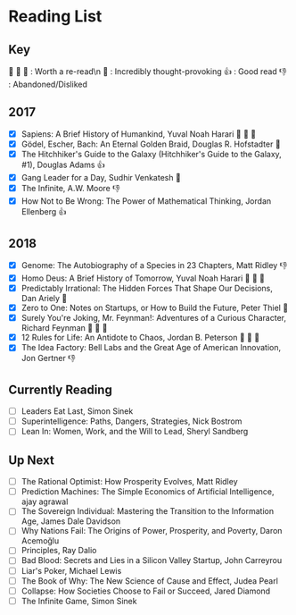 # Reading List

## Key
:clap: :clap: :clap:    : Worth a re-read\n
:thought_balloon:       : Incredibly thought-provoking
:+1:                    : Good read
:-1:                    : Abandoned/Disliked

## 2017

- [x] Sapiens: A Brief History of Humankind, Yuval Noah Harari :clap: :clap: :clap:
- [x] Gödel, Escher, Bach: An Eternal Golden Braid, Douglas R. Hofstadter :thought_balloon:
- [x] The Hitchhiker's Guide to the Galaxy (Hitchhiker's Guide to the Galaxy, #1), Douglas Adams :+1: 
- [x] Gang Leader for a Day, Sudhir Venkatesh :thought_balloon:
- [x] The Infinite, A.W. Moore :-1:
- [x] How Not to Be Wrong: The Power of Mathematical Thinking, Jordan Ellenberg :+1: 

## 2018

- [x] Genome: The Autobiography of a Species in 23 Chapters, Matt Ridley :-1:
- [x] Homo Deus: A Brief History of Tomorrow, Yuval Noah Harari :clap: :clap: :clap:
- [x] Predictably Irrational: The Hidden Forces That Shape Our Decisions, Dan Ariely :thought_balloon:
- [x] Zero to One: Notes on Startups, or How to Build the Future, Peter Thiel :thought_balloon:
- [x] Surely You're Joking, Mr. Feynman!: Adventures of a Curious Character, Richard Feynman :clap: :clap: :clap:
- [x] 12 Rules for Life: An Antidote to Chaos, Jordan B. Peterson :clap: :clap: :clap:
- [x] The Idea Factory: Bell Labs and the Great Age of American Innovation, Jon Gertner :-1:

## Currently Reading

- [ ] Leaders Eat Last, Simon Sinek
- [ ] Superintelligence: Paths, Dangers, Strategies, Nick Bostrom
- [ ] Lean In: Women, Work, and the Will to Lead, Sheryl Sandberg

## Up Next

- [ ] The Rational Optimist: How Prosperity Evolves, Matt Ridley
- [ ] Prediction Machines: The Simple Economics of Artificial Intelligence, ajay agrawal
- [ ] The Sovereign Individual: Mastering the Transition to the Information Age, James Dale Davidson
- [ ] Why Nations Fail: The Origins of Power, Prosperity, and Poverty, Daron Acemoğlu
- [ ] Principles, Ray Dalio
- [ ] Bad Blood: Secrets and Lies in a Silicon Valley Startup, John Carreyrou
- [ ] Liar's Poker, Michael   Lewis
- [ ] The Book of Why: The New Science of Cause and Effect, Judea Pearl
- [ ] Collapse: How Societies Choose to Fail or Succeed, Jared Diamond
- [ ] The Infinite Game, Simon Sinek